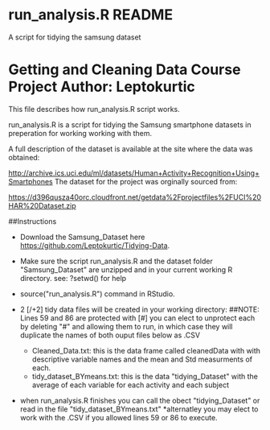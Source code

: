 # run_analysis.R README
A script for tidying the samsung dataset

Getting and Cleaning Data Course Project
Author: Leptokurtic
=================================================================================================

This file describes how run_analysis.R script works.

run_analysis.R is a script for tidying the Samsung smartphone datasets in preperation for working working with them. 

A full description of the dataset is available at the site where the data was obtained: 

http://archive.ics.uci.edu/ml/datasets/Human+Activity+Recognition+Using+Smartphones 
The dataset for the project was orginally sourced from: 

https://d396qusza40orc.cloudfront.net/getdata%2Fprojectfiles%2FUCI%20HAR%20Dataset.zip 

##Instructions
* Download the Samsung_Dataset here https://github.com/Leptokurtic/Tidying-Data.
* Make sure the script run_analysis.R and the dataset folder "Samsung_Dataset" are unzipped and in your current working R directory. see: ?setwd() for help 
* source("run_analysis.R") command in RStudio. 
* 2 [/+2] tidy data files will be created in your working directory:
##NOTE: Lines 59 and 86 are protected with [#] you can elect to unprotect each by deleting "#" and allowing them to run, in which case they will duplicate the names of both ouput files below as .CSV

  - Cleaned_Data.txt: this is the data frame called cleanedData with with descriptive variable names and the mean and Std           measurments of each.
  - tidy_dataset_BYmeans.txt: this is the data "tidying_Dataset" with the average of each variable for each activity and each       subject
* when run_analysis.R finishes you can call the obect "tidying_Dataset" or read in the file "tidy_dataset_BYmeans.txt"
*alternatley you may elect to work with the .CSV if you allowed lines 59 or 86 to execute.
